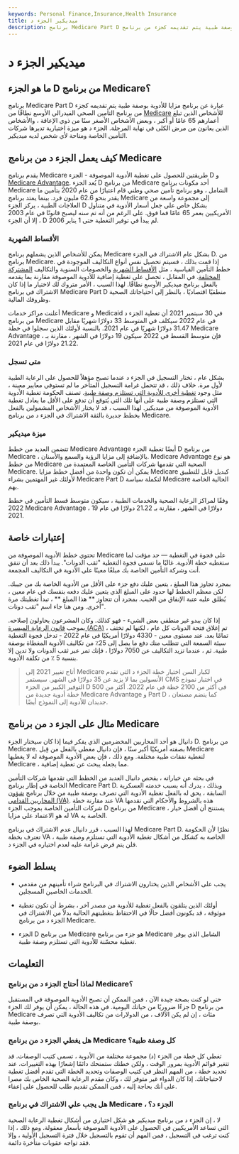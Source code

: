 ```yaml
---
keywords: Personal Finance,Insurance,Health Insurance
title: ميديكير الجزء د
description: برنامج Medicare Part D هو برنامج مزايا للأدوية بوصفة طبية يتم تقديمه كجزء من برنامج Medicare.
---
```


# ميديكير الجزء د
## ما هو الجزء D من برنامج Medicare؟

برنامج Medicare Part D عبارة عن برنامج مزايا للأدوية بوصفة طبية يتم تقديمه كجزء من برنامج التأمين الصحي الفيدرالي الأوسع نطاقًا من [Medicare](/medicare) للأشخاص الذين تبلغ أعمارهم 65 عامًا أو أكبر ، وبعض الأشخاص الأصغر سنًا من ذوي الإعاقة ، والأشخاص الذين يعانون من مرض الكلى في نهاية المرحلة. الجزء د هو ميزة اختيارية تديرها شركات التأمين الخاصة ومتاحة لأي شخص لديه ميديكير.

## كيف يعمل الجزء د من برنامج Medicare

يقدم برنامج Medicare طريقتين للحصول على تغطية الأدوية الموصوفة - الجزء D و [Medicare Advantage](/medicare-advantage). يُعد الجزء D من برنامج Medicare أحد مكونات برنامج Medicare الشامل ، وهو برنامج تأمين صحي وطني قام اعتبارًا من عام 2020 بتأمين ما يقدر بنحو 62.6 مليون فرد. بينما يمتد برنامج Medicare إلى مجموعة واسعة من العلاجات الطبية ، يركز الجزء D بشكل خاص على جعل أسعار الأدوية في متناول الأمريكيين بعمر 65 عامًا فما فوق. على الرغم من أنه تم سنه ليصبح قانونًا في عام 2003 ، إلا أن الجزء D لم يبدأ في توفير التغطية حتى 1 يناير 2006.

### الأقساط الشهرية

يمكن للأشخاص الذين يشملهم برنامج Medicare بشكل عام الاشتراك في الجزء D. من برنامج Medicare. إذا قمت بذلك ، فسيتم تحصيل نفس أنواع التكاليف الموجودة في خطط التأمين القياسية ، مثل [الأقساط الشهرية](/insurance-premium) والخصومات السنوية والتكاليف [المشتركة المختلفة](/copay). في المقابل ، تحصل على تغطية إضافية للأدوية الموصوفة مقارنة بما يقدمه بالفعل برنامج ميديكير الأوسع نطاقًا. لهذا السبب ، الأمر متروك لك لاختيار ما إذا كان الاشتراك في برنامج Medicare Part D منطقيًا اقتصاديًا ، بالنظر إلى احتياجاتك الصحية وظروفك المالية.

أعلنت مراكز خدمات Medicare و Medicaid في 30 سبتمبر 2021 أن تغطية الجزء د من برنامج Medicare في عام 2022 سيكلف في المتوسط 33 دولارًا شهريًا مقابل 31.47 دولارًا شهريًا في عام 2021. بالنسبة لأولئك الذين سجلوا في خطة Medicare Advantage ، فإن متوسط القسط في 2022 سيكون 19 دولارًا في الشهر ، مقارنة بـ 21.22 دولارًا في عام 2021.

### متى تسجل

بشكل عام ، تختار التسجيل في الجزء د عندما تصبح مؤهلاً للحصول على الرعاية الطبية لأول مرة. خلاف ذلك ، قد تتحمل غرامة التسجيل المتأخر ما لم تستوفي معايير معينة ، مثل وجود [تغطية أخرى للأدوية التي تستلزم وصفة طبية](/creditable-coverage). تصنف الحكومة تغطية الأدوية التي تستلزم وصفة طبية على أنها تلك التي يُتوقع أن تدفع على الأقل ما يعادل تغطية الأدوية الموصوفة من ميديكير. لهذا السبب ، قد لا يختار الأشخاص المشمولين بالفعل بخطط جديرة بالثقة الاشتراك في الجزء د من برنامج Medicare.

### ميزة ميديكير

تتضمن العديد من خطط Medicare Advantage أيضًا تغطية الجزء D من برنامج Medicare ، بالإضافة إلى مزايا الرؤية والسمع والأسنان. Medicare Advantage هو نوع من خطط Medicare الصحية التي تقدمها شركات التأمين الخاصة المعتمدة من Medicare. يمكن أن تكون واحدة من أفضل خطط مزايا Medicare كبديل قابل للتطبيق لأولئك غير المهتمين بشراء Medicare Part D لتكملة سياسة Medicare الحالية الخاصة بهم.

وفقًا لمراكز الرعاية الصحية والخدمات الطبية ، سيكون متوسط قسط التأمين في خطط 2022 Medicare Advantage ، 19 دولارًا في الشهر ، مقارنة بـ 21.22 دولارًا في عام 2021.

## إعتبارات خاصة

تحتوي خطط الأدوية الموصوفة من Medicare على فجوة في التغطية — حد مؤقت لما ستغطيه خطة الأدوية. غالبًا ما تسمى فجوة التغطية "ثقب الدونات". يبدأ ذلك بعد أن تنفق أنت وشركة التأمين الخاصة بك مبلغًا معينًا على الأدوية في التكاليف المجمعة.

بمجرد تجاوز هذا المبلغ ، يتعين عليك دفع جزء على الأقل من الأدوية الخاصة بك من جيبك. لكن معظم الخطط لها حدود على المبلغ الذي يتعين عليك دفعه بنفسك في عام معين ، يُطلق عليه عتبة الإنفاق من الجيب. بمجرد أن تتجاوز ** هذا المبلغ ** ، تبدأ تغطيتك مرة أخرى. ومن هنا جاء اسم "ثقب دونات".

إذا كان يبدو غير منطقي بعض الشيء - فهو كذلك. وكان المشرعون يحاولون إصلاحه. بموجب [قانون الرعاية الميسرة (ACA)](/affordable-care-act) ، تم إغلاق فتحة الدونات كل عام ، لكنها لم تختف تمامًا بعد. عند مستوى معين - 4330 دولارًا أمريكيًا في عام 2022 - تدخل فجوة التغطية سيئة السمعة التي تتطلب منك دفع ما يصل إلى 25٪ من تكاليف الأدوية المغطاة بوصفة طبية. ثم ، عندما تزيد التكاليف عن 7050 دولارًا ، فإنك تمر عبر ثقب الدونات ولا تدين إلا بنسبة 5 ٪ من تكلفة الأدوية.

> أتاح تغيير 2021 إلى Medicare لكبار السن اختيار خطة الجزء د التي تقدم الأنسولين بما لا يزيد عن 35 دولارًا في الشهر. سيستمر CMS في اختبار نموذج التوفير الكبير من الجزء D في أكثر من 2100 خطة في عام 2022. أكثر من 500 خطة أدوية جديدة من Medicare Advantage و Part D ، كما ينضم مصنعان جديدان للأدوية إلى النموذج أيضًا.

>

## مثال على الجزء د من برنامج Medicare

دانيال هو أحد المحاربين المخضرمين الذي يفكر فيما إذا كان سيختار الجزء D. من برنامج Medicare. بصفته أمريكيًا أكبر سنًا ، فإن دانيال مغطى بالفعل من قِبل Medicare لتغطية نفقات طبية مختلفة. ومع ذلك ، فإن بعض الأدوية الموصوفة له لا يغطيها Medicare ، مما يجعله يبحث عن تغطية إضافية.

في بحثه عن خياراته ، يفحص دانيال العديد من الخطط التي تقدمها شركات التأمين الخاصة في إطار برنامج Medicare Part D. وبذلك ، يدرك أنه بسبب خدمته العسكرية السابقة ، يحق له بالفعل تغطية الأدوية التي تصرف بوصفة طبية من خلال برنامج [شؤون المحاربين القدامى (VA)](/us-department-veterans-affairs). عند مقارنة خطة VA هذه بالشروط والأحكام التي تقدمها شركات التأمين الخاصة بموجب الجزء D من برنامج Medicare ، يستنتج أن أفضل خيار له هو الاعتماد على مزايا VA الخاصة به.

لهذا السبب ، قرر دانيال عدم الاشتراك في برنامج Medicare Part D. نظرًا لأن الحكومة تعترف بخطة VA الخاصة به كشكل من أشكال تغطية الأدوية التي تستلزم وصفة طبية ، فلن يتم فرض غرامة عليه لعدم اختياره في الجزء د.

## يسلط الضوء

- يجب على الأشخاص الذين يختارون الاشتراك في البرنامج شراء تأمينهم من مقدمي الخدمات الخاصين المسجلين.

- أولئك الذين يتلقون بالفعل تغطية للأدوية من مصدر آخر ، بشرط أن تكون تغطية موثوقة ، قد يكونون أفضل حالًا في الاحتفاظ بتغطيتهم الحالية بدلاً من الاشتراك في الجزء د من برنامج Medicare.

- الجزء D من برنامج Medicare هو جزء من برنامج Medicare الشامل الذي يوفر تغطية محسّنة للأدوية التي تستلزم وصفة طبية.

## التعليمات

### لماذا أحتاج الجزء د من برنامج Medicare؟

حتى لو كنت بصحة جيدة الآن ، فمن الممكن أن تصبح الأدوية الموصوفة في المستقبل جزءًا ضروريًا من حياتك اليومية. في هذه الحالة ، يمكن أن يوفر لك الجزء D من برنامج Medicare مئات ، إن لم يكن الآلاف ، من الدولارات من تكاليف الأدوية التي تصرف بوصفة طبية.

### هل يغطي الجزء د من برنامج Medicare كل وصفة طبية؟

تغطي كل خطة من الجزء (د) مجموعة مختلفة من الأدوية ، تسمى كتيب الوصفات. قد تتغير قوائم الأدوية بمرور الوقت ، ولكن خطتك ستمنحك دائمًا إشعارًا بهذه التغييرات. عند تحديد خطة ، من المهم النظر في كتيب الوصفات وتحديد الخطة التي تقدم أفضل تغطية لاحتياجاتك. إذا كان الدواء غير متوفر لك ، وكان مقدم الرعاية الصحية الخاص بك مصرا على أنك بحاجة إليه ، فمن الممكن تقديم طلب للحصول على إعفاء.

### هل يجب علي الاشتراك في برنامج Medicare ، الجزء د؟

لا ، إن الجزء د من برنامج ميديكير هو شكل اختياري من أشكال تغطية الرعاية الصحية التي تساعد الأمريكيين في الحصول على الأدوية الموصوفة بأسعار معقولة. ومع ذلك ، إذا كنت ترغب في التسجيل ، فمن المهم أن تقوم بالتسجيل خلال فترة التسجيل الأولية ، وإلا فقد تواجه عقوبات متأخرة دائمة.


